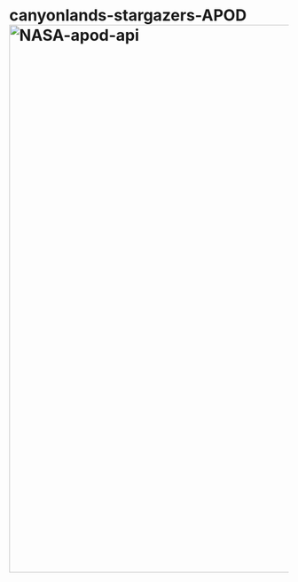 # canyonlands-stargazers-APOD<img width="988" alt="NASA-apod-api" src="https://user-images.githubusercontent.com/100737335/173717777-1c6f4bbc-3ceb-481d-b327-51fedb4e072c.png">
